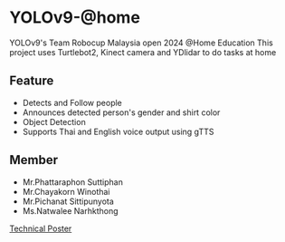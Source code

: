 # YOLOv9-@home 
YOLOv9's Team Robocup Malaysia open 2024 @Home Education
This project uses Turtlebot2, Kinect camera and YDlidar to do tasks at home
## Feature
- Detects and Follow people
- Announces detected person's gender and shirt color
- Object Detection
- Supports Thai and English voice output using gTTS
## Member
- Mr.Phattaraphon Suttiphan
- Mr.Chayakorn Winothai
- Mr.Pichanat Sittipunyota
- Ms.Natwalee Narhkthong
  
[Technical Poster](Rule\Poster-YOLOv9.pdf)
